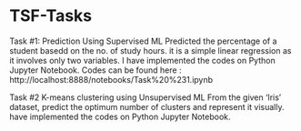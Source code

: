 # TSF-Tasks
Task #1:
Prediction Using Supervised ML
Predicted the percentage of a student basedd on the no. of study hours.
it is a simple linear regression as it involves only two variables.
I have implemented the codes on Python Jupyter Notebook.
Codes can be found here : http://localhost:8888/notebooks/Task%20%231.ipynb 

Task #2
K-means clustering using Unsupervised ML
From the given ‘Iris’ dataset, predict the optimum number of clusters and
represent it visually.
have implemented the codes on Python Jupyter Notebook.
